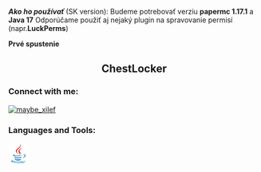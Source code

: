 

***Ako ho používať*** (SK version):
Budeme potrebovať verziu **papermc 1.17.1** a **Java 17**
Odporúčame použiť aj nejaký plugin na spravovanie permisí (napr.**LuckPerms**)

**Prvé spustenie**

<h2 align="center">ChestLocker</h2>

<h3 align="left">Connect with me:</h3>
<p align="left">
<a href="https://instagram.com/maybe_xilef" target="blank"><img align="center" src="https://raw.githubusercontent.com/rahuldkjain/github-profile-readme-generator/master/src/images/icons/Social/instagram.svg" alt="maybe_xilef" height="30" width="40" /></a>
</p>

<h3 align="left">Languages and Tools:</h3>
<p align="left"> <a href="https://www.java.com" target="_blank" rel="noreferrer"> <img src="https://raw.githubusercontent.com/devicons/devicon/master/icons/java/java-original.svg" alt="java" width="40" height="40"/> </a> </p>

